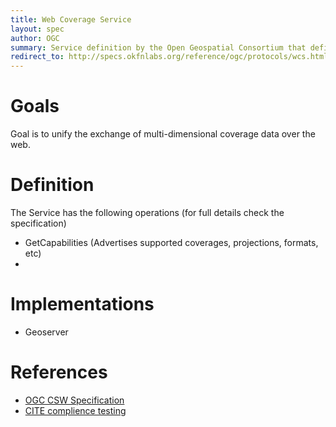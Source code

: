 ```yaml
---
title: Web Coverage Service
layout: spec
author: OGC
summary: Service definition by the Open Geospatial Consortium that defines exchange of multi-dimensional coverage data
redirect_to: http://specs.okfnlabs.org/reference/ogc/protocols/wcs.html
---
```


Goals
=====

Goal is to unify the exchange of multi-dimensional coverage data over the web.

Definition
==========

The Service has the following operations (for full details check the specification)

* GetCapabilities (Advertises supported coverages, projections, formats, etc)
* 

Implementations
===============

* Geoserver

References
==========

*   [OGC CSW Specification](www.opengeospatial.org/standards/wcs)
*	[CITE complience testing](https://github.com/opengeospatial/teamengine)

